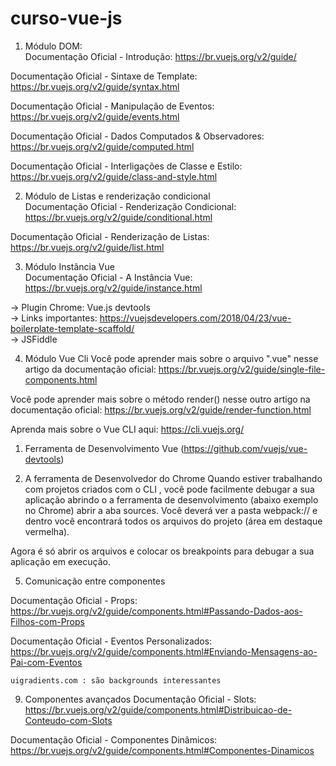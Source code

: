 # curso-vue-js

1. Módulo DOM:<br>
Documentação Oficial - Introdução: https://br.vuejs.org/v2/guide/

Documentação Oficial - Sintaxe de Template: https://br.vuejs.org/v2/guide/syntax.html

Documentação Oficial - Manipulação de Eventos: https://br.vuejs.org/v2/guide/events.html

Documentação Oficial - Dados Computados & Observadores: https://br.vuejs.org/v2/guide/computed.html

Documentação Oficial - Interligações de Classe e Estilo: https://br.vuejs.org/v2/guide/class-and-style.html


2. Módulo de Listas e renderização condicional<br>
Documentação Oficial - Renderização Condicional: https://br.vuejs.org/v2/guide/conditional.html

Documentação Oficial - Renderização de Listas: https://br.vuejs.org/v2/guide/list.html

3. Módulo Instância Vue<br>
Documentação Oficial - A Instância Vue: https://br.vuejs.org/v2/guide/instance.html

-> Plugin Chrome: Vue.js devtools<br>
-> Links importantes: https://vuejsdevelopers.com/2018/04/23/vue-boilerplate-template-scaffold/<br>
-> JSFiddle<br>

4. Módulo Vue Cli
Você pode aprender mais sobre o arquivo ".vue" nesse artigo da documentação oficial: https://br.vuejs.org/v2/guide/single-file-components.html

Você pode aprender mais sobre o método  render()  nesse outro artigo na documentação oficial: https://br.vuejs.org/v2/guide/render-function.html

Aprenda mais sobre o Vue CLI aqui: https://cli.vuejs.org/

1) Ferramenta de Desenvolvimento Vue (https://github.com/vuejs/vue-devtools)

2) A ferramenta de Desenvolvedor do Chrome
Quando estiver trabalhando com projetos criados com o CLI , você pode facilmente debugar a sua aplicação abrindo o a ferramenta de desenvolvimento (abaixo exemplo no Chrome) abrir a aba sources. Você deverá ver a pasta webpack:// e dentro você encontrará todos os arquivos do projeto (área em destaque vermelha).

Agora é só abrir os arquivos e colocar os breakpoints para debugar a sua aplicação em execução.

5. Comunicação entre componentes

Documentação Oficial - Props: https://br.vuejs.org/v2/guide/components.html#Passando-Dados-aos-Filhos-com-Props

Documentação Oficial - Eventos Personalizados: https://br.vuejs.org/v2/guide/components.html#Enviando-Mensagens-ao-Pai-com-Eventos

```shell
uigradients.com : são backgrounds interessantes 
```

9. Componentes avançados
Documentação Oficial - Slots: https://br.vuejs.org/v2/guide/components.html#Distribuicao-de-Conteudo-com-Slots

Documentação Oficial - Componentes Dinâmicos: https://br.vuejs.org/v2/guide/components.html#Componentes-Dinamicos